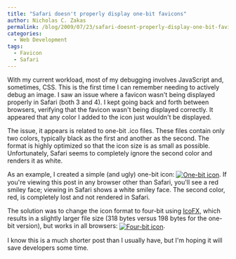 ```yaml
---
title: "Safari doesn't properly display one-bit favicons"
author: Nicholas C. Zakas
permalink: /blog/2009/07/23/safari-doesnt-properly-display-one-bit-favicons/
categories:
  - Web Development
tags:
  - Favicon
  - Safari
---
```

With my current workload, most of my debugging involves JavaScript and, sometimes, CSS. This is the first time I can remember needing to actively debug an image. I saw an issue where a favicon wasn't being displayed properly in Safari (both 3 and 4). I kept going back and forth between browsers, verifying that the favicon wasn't being displayed correctly. It appeared that any color I added to the icon just wouldn't be displayed.

The issue, it appears is related to one-bit .ico files. These files contain only two colors, typically black as the first and another as the second. The format is highly optimized so that the icon size is as small as possible. Unfortunately, Safari seems to completely ignore the second color and renders it as white.

As an example, I created a simple (and ugly) one-bit icon: [<img src="/images/wp-content/uploads/2009/07/one-bit.ico" alt="One-bit icon" align="absmiddle" />][1]. If you're viewing this post in any browser other than Safari, you'll see a red smiley face; viewing in Safari shows a white smiley face. The second color, red, is completely lost and not rendered in Safari.

The solution was to change the icon format to four-bit using [IcoFX][2], which results in a slightly larger file size (318 bytes versus 198 bytes for the one-bit version), but works in all browsers: [<img src="/images/wp-content/uploads/2009/07/four-bits.ico" alt="Four-bit icon" align="absmiddle" />][3].

I know this is a much shorter post than I usually have, but I'm hoping it will save developers some time.

 [1]: /images/wp-content/uploads/2009/07/one-bit.ico
 [2]: http://icofx.ro/
 [3]: /images/wp-content/uploads/2009/07/four-bits.ico
